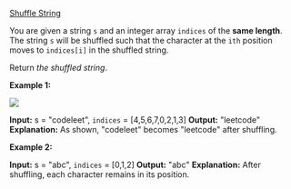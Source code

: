 [Shuffle String](https://leetcode.com/problems/shuffle-string/)

You are given a string  `s`  and an integer array  `indices`  of the  **same length**. The string  `s`  will be shuffled such that the character at the  `ith`  position moves to  `indices[i]`  in the shuffled string.

Return  _the shuffled string_.

**Example 1:**

![](https://assets.leetcode.com/uploads/2020/07/09/q1.jpg)

**Input:** s = "codeleet", `indices` = [4,5,6,7,0,2,1,3]
**Output:** "leetcode"
**Explanation:** As shown, "codeleet" becomes "leetcode" after shuffling.

**Example 2:**

**Input:** s = "abc", `indices` = [0,1,2]
**Output:** "abc"
**Explanation:** After shuffling, each character remains in its position.
